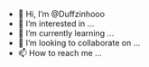 - 👋 Hi, I’m @Duffzinhooo
- 👀 I’m interested in ...
- 🌱 I’m currently learning ...
- 💞️ I’m looking to collaborate on ...
- 📫 How to reach me ...

<!---
Duffzinhooo/Duffzinhooo is a ✨ special ✨ repository because its `README.md` (this file) appears on your GitHub profile.
You can click the Preview link to take a look at your changes.
--->
